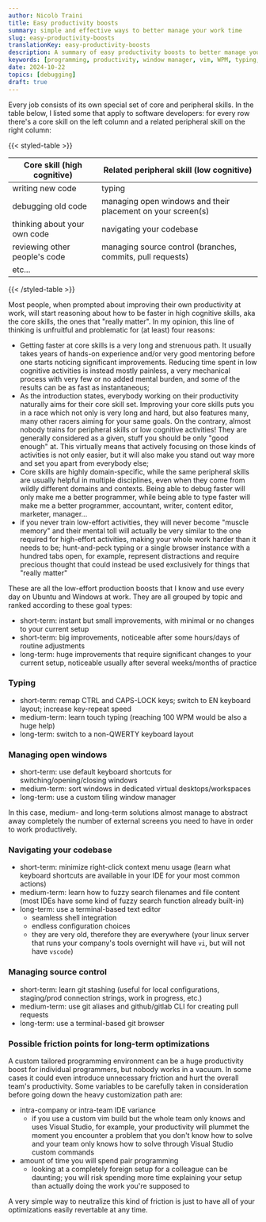 ```yaml
---
author: Nicolò Traini
title: Easy productivity boosts
summary: simple and effective ways to better manage your work time
slug: easy-productivity-boosts
translationKey: easy-productivity-boosts
description: A summary of easy productivity boosts to better manage your work time.
keywords: [programming, productivity, window manager, vim, WPM, typing, bottleneck]
date: 2024-10-22
topics: [debugging]
draft: true
---
```


Every job consists of its own special set of core and peripheral skills. In the table below, I
listed some that apply to software developers: for every row there's a core skill on the left
column and a related peripheral skill on the right column:

{{< styled-table >}}

| Core skill (high cognitive)   | Related peripheral skill (low cognitive)                    |
| ----------------------------- | ----------------------------------------------------------- |
| writing new code              | typing                                                      |
| debugging old code            | managing open windows and their placement on your screen(s) |
| thinking about your own code  | navigating your codebase                                    |
| reviewing other people's code | managing source control (branches, commits, pull requests)  |
| etc...                        |                                                             |
{{< /styled-table >}}

Most people, when prompted about improving their own productivity at work, will start reasoning
about how to be faster in high cognitive skills, aka the core skills, the ones that "really matter".
In my opinion, this line of thinking is unfruitful and problematic for (at least) four reasons:

- Getting faster at core skills is a very long and strenuous path. It usually takes years of
hands-on experience and/or very good mentoring before one starts noticing significant improvements.
Reducing time spent in low cognitive activities is instead mostly painless, a very mechanical
process with very few or no added mental burden, and some of the results can be as fast as
instantaneous;
- As the introduction states, everybody working on their productivity naturally aims for their core
skill set. Improving your core skills puts you in a race which not only is very long and hard, but
also features many, many other racers aiming for your same goals. On the contrary, almost nobody
trains for peripheral skills or low cognitive activities! They are generally considered as a given,
stuff you should be only "good enough" at. This virtually means that actively focusing on those
kinds of activities is not only easier, but it will also make you stand out way more and set you
apart from everybody else;
- Core skills are highly domain-specific, while the same peripheral skills are usually helpful in
multiple disciplines, even when they come from wildly different domains and contexts. Being able to
debug faster will only make me a better programmer, while being able to type faster will make me a
better programmer, accountant, writer, content editor, marketer, manager...
- if you never train low-effort activities, they will never become "muscle memory" and their mental
toll will actually be very similar to the one required for high-effort activities, making your
whole work harder than it needs to be; hunt-and-peck typing or a single browser instance with a
hundred tabs open, for example, represent distractions and require precious thought that could
instead be used exclusively for things that "really matter"

These are all the low-effort production boosts that I know and use every day on Ubuntu and Windows
at work. They are all grouped by topic and ranked according to these goal types:

- short-term: instant but small improvements, with minimal or no changes to your current setup
- short-term: big improvements, noticeable after some hours/days of routine adjustments
- long-term: huge improvements that require significant changes to your current setup, noticeable
  usually after several weeks/months of practice

### Typing

- short-term: remap CTRL and CAPS-LOCK keys; switch to EN keyboard layout; increase key-repeat speed
- medium-term: learn touch typing (reaching 100 WPM would be also a huge help)
- long-term: switch to a non-QWERTY keyboard layout

### Managing open windows

- short-term: use default keyboard shortcuts for switching/opening/closing windows
- medium-term: sort windows in dedicated virtual desktops/workspaces
- long-term: use a custom tiling window manager

In this case, medium- and long-term solutions almost manage to abstract away completely the number
of external screens you need to have in order to work productively.

### Navigating your codebase

- short-term: minimize right-click context menu usage (learn what keyboard shortcuts are available
  in your IDE for your most common actions)
- medium-term: learn how to fuzzy search filenames and file content (most IDEs have some kind of
  fuzzy search function already built-in)
- long-term: use a terminal-based text editor
  - seamless shell integration
  - endless configuration choices
  - they are very old, therefore they are everywhere (your linux server that runs your company's
    tools overnight will have `vi`, but will not have `vscode`)

### Managing source control

- short-term: learn git stashing (useful for local configurations, staging/prod connection strings,
  work in progress, etc.)
- medium-term: use git aliases and github/gitlab CLI for creating pull requests
- long-term: use a terminal-based git browser

### Possible friction points for long-term optimizations

A custom tailored programming environment can be a huge productivity boost for individual
programmers, but nobody works in a vacuum. In some cases it could even introduce unnecessary
friction and hurt the overall team's productivity. Some variables to be carefully taken in
consideration before going down the heavy customization path are:

- intra-company or intra-team IDE variance
  - if you use a custom vim build but the whole team only knows and uses Visual Studio, for example,
    your productivity will plummet the moment you encounter a problem that you don't know how to
    solve and your team only knows how to solve through Visual Studio custom commands
- amount of time you will spend pair programming
  - looking at a completely foreign setup for a colleague can be daunting; you will risk spending
    more time explaining your setup than actually doing the work you're supposed to

A very simple way to neutralize this kind of friction is just to have all of your optimizations
easily revertable at any time.
